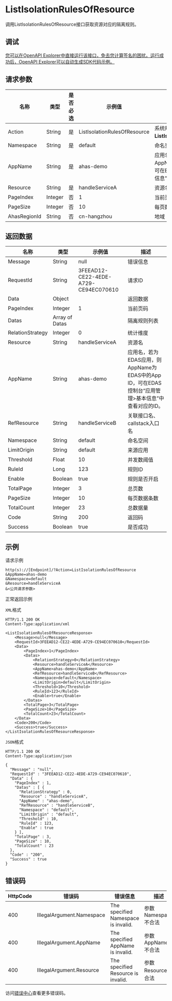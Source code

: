 # ListIsolationRulesOfResource

调用ListIsolationRulesOfResource接口获取资源对应的隔离规则。

## 调试

[您可以在OpenAPI Explorer中直接运行该接口，免去您计算签名的困扰。运行成功后，OpenAPI Explorer可以自动生成SDK代码示例。](https://api.aliyun.com/#product=ahas-openapi&api=ListIsolationRulesOfResource&type=RPC&version=2019-09-01)

## 请求参数

|名称|类型|是否必选|示例值|描述|
|--|--|----|---|--|
|Action|String|是|ListIsolationRulesOfResource|系统规定参数。取值：**ListIsolationRulesOfResource**。 |
|Namespace|String|是|default|命名空间 |
|AppName|String|是|ahas-demo|应用名，若为EDAS应用，则AppName为EDAS中的App ID，可在EDAS控制台“应用管理\>基本信息”中查看对应的ID。 |
|Resource|String|是|handleServiceA|资源名 |
|PageIndex|Integer|否|1|当前页码 |
|PageSize|Integer|否|10|每页数据条数 |
|AhasRegionId|String|否|cn-hangzhou|地域 |

## 返回数据

|名称|类型|示例值|描述|
|--|--|---|--|
|Message|String|null|错误信息 |
|RequestId|String|3FEEAD12-CE22-4EDE-A729-CE94EC070610|请求ID |
|Data|Object| |返回数据 |
|PageIndex|Integer|1|当前页码 |
|Datas|Array of Datas| |隔离规则列表 |
|RelationStrategy|Integer|0|统计维度 |
|Resource|String|handleServiceA|资源名 |
|AppName|String|ahas-demo|应用名，若为EDAS应用，则AppName为EDAS中的App ID，可在EDAS控制台“应用管理\>基本信息”中查看对应的ID。 |
|RefResource|String|handleServiceB|关联接口名、callstack入口名 |
|Namespace|String|default|命名空间 |
|LimitOrigin|String|default|来源应用 |
|Threshold|Float|10|并发数阈值 |
|RuleId|Long|123|规则ID |
|Enable|Boolean|true|规则是否开启 |
|TotalPage|Integer|3|总页数 |
|PageSize|Integer|10|每页数据条数 |
|TotalCount|Integer|23|总数据量 |
|Code|String|200|返回码 |
|Success|Boolean|true|是否成功 |

## 示例

请求示例

```
http(s)://[Endpoint]/?Action=ListIsolationRulesOfResource
&AppName=ahas-demo
&Namespace=default
&Resource=handleServiceA
&<公共请求参数>
```

正常返回示例

`XML`格式

```
HTTP/1.1 200 OK
Content-Type:application/xml

<ListIsolationRulesOfResourceResponse>
    <Message>null</Message>
    <RequestId>3FEEAD12-CE22-4EDE-A729-CE94EC070610</RequestId>
    <Data>
        <PageIndex>1</PageIndex>
        <Datas>
            <RelationStrategy>0</RelationStrategy>
            <Resource>handleServiceA</Resource>
            <AppName>ahas-demo</AppName>
            <RefResource>handleServiceB</RefResource>
            <Namespace>default</Namespace>
            <LimitOrigin>default</LimitOrigin>
            <Threshold>10</Threshold>
            <RuleId>123</RuleId>
            <Enable>true</Enable>
        </Datas>
        <TotalPage>3</TotalPage>
        <PageSize>10</PageSize>
        <TotalCount>23</TotalCount>
    </Data>
    <Code>200</Code>
    <Success>true</Success>
</ListIsolationRulesOfResourceResponse>
```

`JSON`格式

```
HTTP/1.1 200 OK
Content-Type:application/json

{
  "Message" : "null",
  "RequestId" : "3FEEAD12-CE22-4EDE-A729-CE94EC070610",
  "Data" : {
    "PageIndex" : 1,
    "Datas" : [ {
      "RelationStrategy" : 0,
      "Resource" : "handleServiceA",
      "AppName" : "ahas-demo",
      "RefResource" : "handleServiceB",
      "Namespace" : "default",
      "LimitOrigin" : "default",
      "Threshold" : 10,
      "RuleId" : 123,
      "Enable" : true
    } ],
    "TotalPage" : 3,
    "PageSize" : 10,
    "TotalCount" : 23
  },
  "Code" : "200",
  "Success" : true
}
```

## 错误码

|HttpCode|错误码|错误信息|描述|
|--------|---|----|--|
|400|IllegalArgument.Namespace|The specified Namespace is invalid.|参数Namespace不合法|
|400|IllegalArgument.AppName|The specified AppName is invalid.|参数AppName不合法|
|400|IllegalArgument.Resource|The specified Resource is invalid.|参数Resource不合法|

访问[错误中心](https://error-center.aliyun.com/status/product/ahas-openapi)查看更多错误码。

